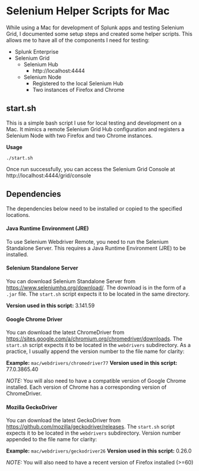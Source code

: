# Selenium Helper Scripts for Mac

While using a Mac for development of Splunk apps and testing Selenium Grid, I documented some setup steps and created some helper scripts.  This allows me to have all of the components I need for testing:

* Splunk Enterprise
* Selenium Grid
  * Selenium Hub
    * http://localhost:4444
  * Selenium Node
    * Registered to the local Selenium Hub
    * Two instances of Firefox and Chrome



## start.sh

This is a simple bash script I use for local testing and development on a Mac.  It mimics a remote Selenium Grid Hub configuration and registers a Selenium Node with two Firefox and two Chrome instances.

**Usage**
```
./start.sh
```

Once run successfully, you can access the Selenium Grid Console at http://localhost:4444/grid/console



## Dependencies

The dependencies below need to be installed or copied to the specified locations.

#### Java Runtime Environment (JRE)

To use Selenium Webdriver Remote, you need to run the Selenium Standalone Server. This requires a Java Runtime Environment (JRE) to be installed.

#### Selenium Standalone Server

You can download Selenium Standalone Server from https://www.seleniumhq.org/download/.  The download is in the form of a `.jar` file.  The `start.sh` script expects it to be located in the same directory.

**Version used in this script:** 3.141.59

#### Google Chrome Driver

You can download the latest ChromeDriver from https://sites.google.com/a/chromium.org/chromedriver/downloads.  The `start.sh` script expects it to be located in the `webdrivers` subdirectory. As a practice, I usually append the version number to the file name for clarity:

**Example:** `mac/webdrivers/chromedriver77`
**Version used in this script:** 77.0.3865.40

*NOTE:*
You will also need to have a compatible version of Google Chrome installed. Each version of Chrome has a corresponding version of ChromeDriver.

#### Mozilla GeckoDriver

You can download the latest GeckoDriver from https://github.com/mozilla/geckodriver/releases.  The `start.sh` script expects it to be located in the `webdrivers` subdirectory. Version number appended to the file name for clarity:

**Example:** `mac/webdrivers/geckodriver26`
**Version used in this script:** 0.26.0

*NOTE:*
You will also need to have a recent version of Firefox installed (>=60)